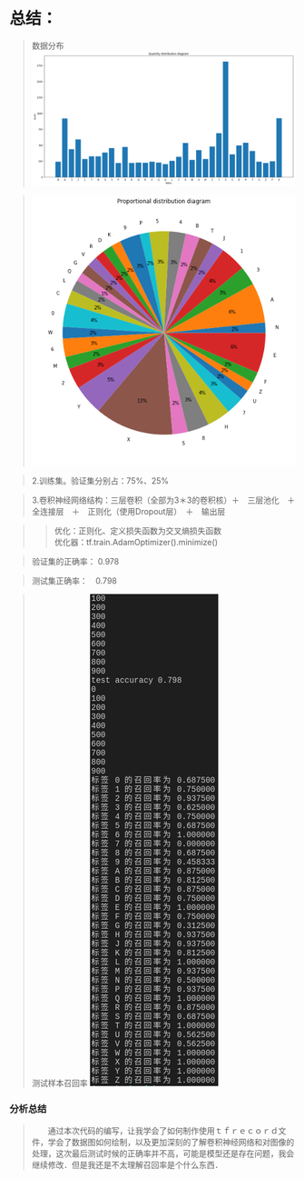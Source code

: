 # 总结：
> 数据分布
> ![数据分布](https://github.com/m-L-0/17b-LiShuHang-2015/blob/master/Vehicle_License_Plate_Recognition/image/index.png)

> ![数据分布](https://github.com/m-L-0/17b-LiShuHang-2015/blob/master/Vehicle_License_Plate_Recognition/image/index1.png)

> 2.训练集。验证集分别占：75%、25%

> 3.卷积神经网络结构：三层卷积（全部为3＊3的卷积核）＋　三层池化　＋　全连接层　＋　正则化（使用Dropout层）　＋　输出层

>> 优化：正则化、定义损失函数为交叉熵损失函数  
优化器：tf.train.AdamOptimizer().minimize()

> 验证集的正确率： 0.978

> 测试集正确率：　0.798

> 测试样本召回率
> ![测试样本召回率](https://github.com/m-L-0/17b-LiShuHang-2015/blob/master/Vehicle_License_Plate_Recognition/image/QQ%E6%88%AA%E5%9B%BE20171211212426.png)

### 分析总结
> 　　通过本次代码的编写，让我学会了如何制作使用ｔｆｒｅｃｏｒｄ文件，学会了数据图如何绘制，以及更加深刻的了解卷积神经网络和对图像的处理，这次最后测试时候的正确率并不高，可能是模型还是存在问题，我会继续修改．但是我还是不太理解召回率是个什么东西．
